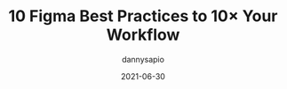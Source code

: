 ---
author: dannysapio
date: 2021-06-30
permalink: false
publisher: uxdesigncc
tags:
  - design
  - figma
  - productivity
  - best-practices
target_url: https://uxdesign.cc/10-figma-best-practices-to-10x-your-workflow-76d6336daf2a
title: 10 Figma Best Practices to 10× Your Workflow
---